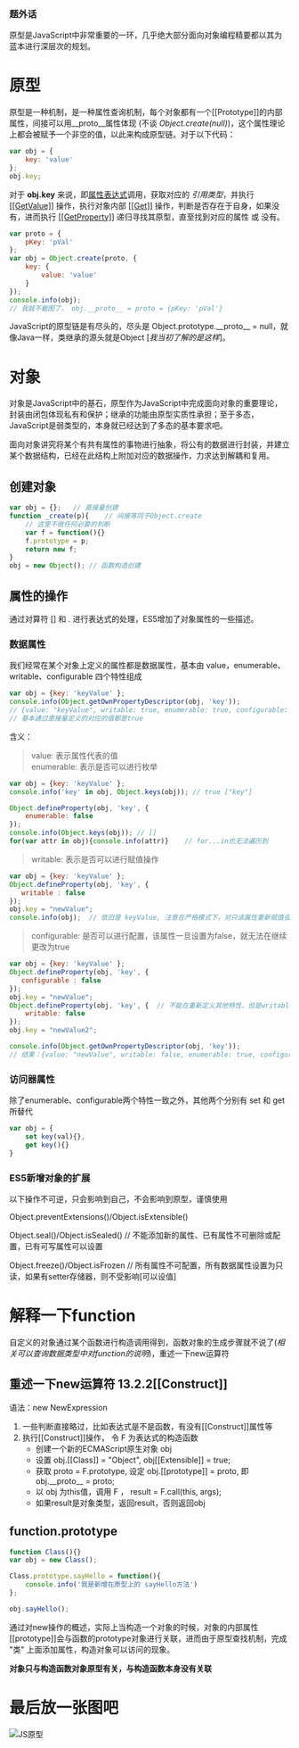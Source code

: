 ### 题外话
原型是JavaScript中非常重要的一环，几乎绝大部分面向对象编程精要都以其为蓝本进行深层次的规划。

# 原型
原型是一种机制，是一种属性查询机制，每个对象都有一个[[Prototype]]的内部属性，间接可以用__proto__属性体现 (不谈 _Object.create(null)_)，这个属性理论上都会被赋予一个非空的值，以此来构成原型链。对于以下代码：

```js
var obj = {
    key: 'value'
};
obj.key;
```

对于 __obj.key__ 来说，即[属性表达式](http://ecma-international.org/ecma-262/5.1/#sec-11.2.1)调用，获取对应的 _引用类型_，并执行 [[[GetValue]]](http://ecma-international.org/ecma-262/5.1/#sec-8.7.1) 操作，执行对象内部 [[[Get]]](http://ecma-international.org/ecma-262/5.1/#sec-8.12.3) 操作，判断是否存在于自身，如果没有，进而执行 [[[GetProperty]]](http://ecma-international.org/ecma-262/5.1/#sec-8.12.2) 递归寻找其原型，直至找到对应的属性 或 没有。

```js
var proto = {
    pKey: 'pVal'
};
var obj = Object.create(proto, {
    key: {
        value: 'value'
    }
});
console.info(obj);
// 我就不截图了， obj.__proto__ = proto = {pKey: 'pVal'}
```
JavaScript的原型链是有尽头的，尽头是 Object.prototype.\_\_proto__ = null，就像Java一样，类继承的源头就是Object [_我当初了解的是这样_]。

# 对象
对象是JavaScript中的基石，原型作为JavaScript中完成面向对象的重要理论，封装由闭包体现私有和保护；继承的功能由原型实质性承担；至于多态，JavaScript是弱类型的，本身就已经达到了多态的基本要求吧。

面向对象讲究将某个有共有属性的事物进行抽象，将公有的数据进行封装，并建立某个数据结构，已经在此结构上附加对应的数据操作，力求达到解耦和复用。

## 创建对象
```js
var obj = {};   // 直接量创建
function _create(p){    // 间接等同于Object.create
    // 这里不做任何必要的判断
    var f = function(){}
    f.prototype = p;
    return new f;
}
obj = new Object(); // 函数构造创建
```
## 属性的操作
通过对算符 [] 和 . 进行表达式的处理，ES5增加了对象属性的一些描述。

### 数据属性
我们经常在某个对象上定义的属性都是数据属性，基本由 value，enumerable、writable、configurable 四个特性组成
```js
var obj = {key: 'keyValue' };
console.info(Object.getOwnPropertyDescriptor(obj, 'key'));
// {value: "keyValue", writable: true, enumerable: true, configurable: true}
// 基本通过直接量定义的对应的值都是true
```

含义：
>value: 表示属性代表的值  
>enumerable: 表示是否可以进行枚举

```js
var obj = {key: 'keyValue' };
console.info('key' in obj, Object.keys(obj)); // true ["key"]

Object.defineProperty(obj, 'key', {
    enumerable: false
});
console.info(Object.keys(obj)); // []
for(var attr in obj){console.info(attr)}    // for...in也无法遍历到
```

>writable: 表示是否可以进行赋值操作

```js
var obj = {key: 'keyValue' };
Object.defineProperty(obj, 'key', {
   writable : false
});
obj.key = "newValue";
console.info(obj);  // 依旧是 keyValue, 注意在严格模式下，对只读属性重新赋值会报错
```

>configurable: 是否可以进行配置，该属性一旦设置为false，就无法在继续更改为true

```js
var obj = {key: 'keyValue' };
Object.defineProperty(obj, 'key', {
   configurable : false
});
obj.key = "newValue";
Object.defineProperty(obj, 'key', {  // 不能在重新定义其他特性，但是writable可以改为false
    writable: false
});
obj.key = "newValue2";

console.info(Object.getOwnPropertyDescriptor(obj, 'key'));
// 结果：{value: "newValue", writable: false, enumerable: true, configurable: false} 
```

### 访问器属性
除了enumerable、configurable两个特性一致之外，其他两个分别有 set 和 get 所替代

```js
var obj = {
    set key(val){},
    get key(){}
}
```

### ES5新增对象的扩展
以下操作不可逆，只会影响到自己，不会影响到原型，谨慎使用

Object.preventExtensions()/Object.isExtensible()

Object.seal()/Object.isSealed()	// 不能添加新的属性、已有属性不可删除或配置，已有可写属性可以设置

Object.freeze()/Object.isFrozen // 所有属性不可配置，所有数据属性设置为只读，如果有setter存储器，则不受影响[可以设值]


# 解释一下function
自定义的对象通过某个函数进行构造调用得到，函数对象的生成步骤就不说了(_相关可以查询数据类型中对function的说明_)，重述一下new运算符
## 重述一下new运算符 13.2.2[[Construct]]
语法：new NewExpression
1. 一些判断直接略过，比如表达式是不是函数，有没有[[Construct]]属性等
2. 执行[[Construct]]操作， 令 F 为表达式的构造函数
    * 创建一个新的ECMAScript原生对象 obj
    * 设置 obj.[[Class]] = "Object", obj[[Extensible]] = true;
    * 获取 proto = F.prototype, 设定 obj.[[prototype]] = proto, 即obj.\_\_proto__ = proto;
    * 以 obj 为this值，调用 F ， result = F.call(this, args);
    * 如果result是对象类型，返回result，否则返回obj

## function.prototype

```js
function Class(){}
var obj = new Class();

Class.prototype.sayHello = function(){
    console.info('我是新增在原型上的 sayHello方法')
};

obj.sayHello();
```

通过对new操作的概述，实际上当构造一个对象的时候，对象的内部属性[[prototype]]会与函数的prototype对象进行关联，进而由于原型查找机制，完成 "类" 上面添加属性，构造对象可以访问的现象。

__对象只与构造函数对象原型有关，与构造函数本身没有关联__


# 最后放一张图吧
![JS原型](./img/js_pro.jpg)

